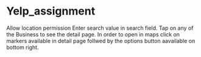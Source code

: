 # Yelp_assignment
Allow location permission 
Enter search value in search field.
Tap on any of the Business to see the detail page.
In order to open in maps click on markers available in detail page follwed by the options button aavailable on bottom right.
